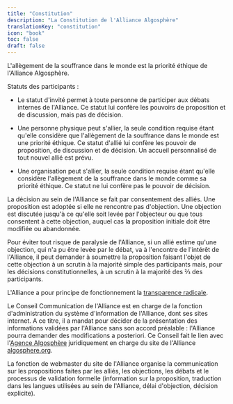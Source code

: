 ```yaml
---
title: "Constitution"
description: "La Constitution de l'Alliance Algosphère"
translationKey: "constitution"
icon: "book"
toc: false
draft: false
---
```


L'allègement de la souffrance dans le monde est la priorité éthique de l'Alliance Algosphère.

Statuts des participants :

- Le statut d'invité permet à toute personne de participer aux débats internes de l'Alliance. Ce statut lui confère les pouvoirs de proposition et de discussion, mais pas de décision.

- Une personne physique peut s'allier, la seule condition requise étant qu'elle considère que l'allègement de la souffrance dans le monde est une priorité éthique. Ce statut d'allié lui confère les pouvoir de proposition, de discussion et de décision. Un accueil personnalisé de tout nouvel allié est prévu.

- Une organisation peut s'allier, la seule condition requise étant qu'elle considère l'allègement de la souffrance dans le monde comme sa priorité éthique. Ce statut ne lui confère pas le pouvoir de décision.

La décision au sein de l'Alliance se fait par consentement des alliés. Une proposition est adoptée si elle ne rencontre pas d'objection. Une objection est discutée jusqu'à ce qu'elle soit levée par l'objecteur ou que tous consentent à cette objection, auquel cas la proposition initiale doit être modifiée ou abandonnée.

Pour éviter tout risque de paralysie de l'Alliance, si un allié estime qu'une objection, qui n'a pu être levée par le débat, va à l'encontre de l'intérêt de l'Alliance, il peut demander à soumettre la proposition faisant l'objet de cette objection à un scrutin à la majorité simple des participants mais, pour les décisions constitutionnelles, à un scrutin à la majorité des ⅔ des participants.

L'Alliance a pour principe de fonctionnement la [transparence radicale](http://fr.wikipedia.org/wiki/Transparence_radicale).

Le Conseil Communication de l'Alliance est en charge de la fonction d'administration du système d'information de l'Alliance, dont ses sites internet. A ce titre, il a mandat pour décider de la présentation des informations validées par l'Alliance sans son accord préalable : l'Alliance pourra demander des modifications a posteriori. Ce Conseil fait le lien avec l'[Agence Algosphère](https://www.ic.gc.ca/app/scr/cc/CorporationsCanada/fdrlCrpDtls.html?corpId=8368970) juridiquement en charge du site de l'Alliance [algosphere.org](https://algosphere.org).

La fonction de webmaster du site de l'Alliance organise la communication sur les propositions faites par les alliés, les objections, les débats et le processus de validation formelle (information sur la proposition, traduction dans les langues utilisées au sein de l'Alliance, délai d'objection, décision explicite).

